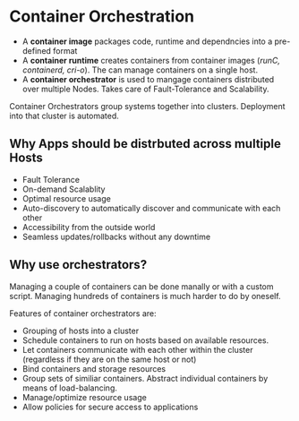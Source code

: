 # Container Orchestration

- A **container image** packages code, runtime and dependncies into a pre-defined format
- A **container runtime** creates containers from container images (*runC, containerd, cri-o*). The can manage containers on a single host.
- A **container orchestrator** is used to mangage containers distributed over multiple Nodes. Takes care of Fault-Tolerance and Scalability.

Container Orchestrators group systems together into clusters.
Deployment into that cluster is automated.

## Why Apps should be distrbuted across multiple Hosts

- Fault Tolerance
- On-demand Scalablity
- Optimal resource usage
- Auto-discovery to automatically discover and communicate with each other
- Accessibility from the outside world
- Seamless updates/rollbacks without any downtime

## Why use orchestrators?

Managing a couple of containers can be done manally or with a custom script.
Managing hundreds of containers is much harder to do by oneself.

Features of container orchestrators are:

- Grouping of hosts into a cluster
- Schedule containers to run on hosts based on available resources.
- Let containers communicate with each other within the cluster (regardless if they are on the same host or not)
- Bind containers and storage resources
- Group sets of similiar containers. Abstract individual containers by means of load-balancing.
- Manage/optimize resource usage
- Allow policies for secure access to applications


